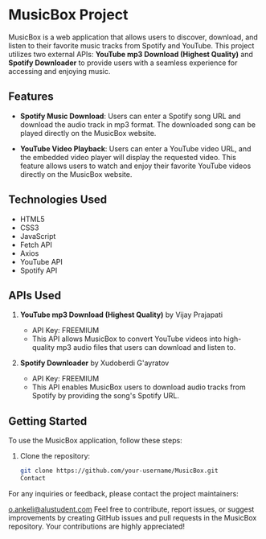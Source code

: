 # MusicBox Project

MusicBox is a web application that allows users to discover, download, and listen to their favorite music tracks from Spotify and YouTube. This project utilizes two external APIs: **YouTube mp3 Download (Highest Quality)** and **Spotify Downloader** to provide users with a seamless experience for accessing and enjoying music.

## Features

- **Spotify Music Download**: Users can enter a Spotify song URL and download the audio track in mp3 format. The downloaded song can be played directly on the MusicBox website.

- **YouTube Video Playback**: Users can enter a YouTube video URL, and the embedded video player will display the requested video. This feature allows users to watch and enjoy their favorite YouTube videos directly on the MusicBox website.

## Technologies Used

- HTML5
- CSS3
- JavaScript
- Fetch API
- Axios
- YouTube API
- Spotify API

## APIs Used

1. **YouTube mp3 Download (Highest Quality)** by Vijay Prajapati
   - API Key: FREEMIUM
   - This API allows MusicBox to convert YouTube videos into high-quality mp3 audio files that users can download and listen to.

2. **Spotify Downloader** by Xudoberdi G'ayratov
   - API Key: FREEMIUM
   - This API enables MusicBox users to download audio tracks from Spotify by providing the song's Spotify URL.

## Getting Started

To use the MusicBox application, follow these steps:

1. Clone the repository:
   ```sh
   git clone https://github.com/your-username/MusicBox.git
   Contact
For any inquiries or feedback, please contact the project maintainers:

o.ankeli@alustudent.com
Feel free to contribute, report issues, or suggest improvements by creating GitHub issues and pull requests in the MusicBox repository. Your contributions are highly appreciated!


